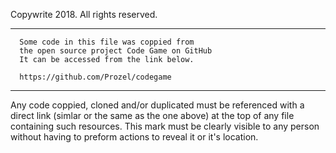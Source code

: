 Copywrite 2018. All rights reserved.

----------------------------------------------------
      Some code in this file was coppied from
      the open source project Code Game on GitHub
      It can be accessed from the link below.

      https://github.com/Prozel/codegame
----------------------------------------------------


Any code coppied, cloned and/or duplicated must be referenced with a direct link (simlar or the same as the one above) at the top of any file containing such resources.
This mark must be clearly visible to any person without having to preform actions to reveal it or it's location.
